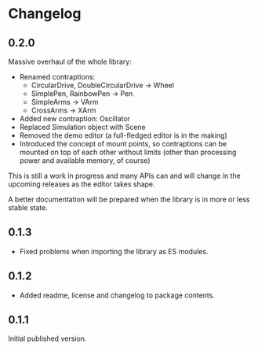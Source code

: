 # Changelog

## 0.2.0

Massive overhaul of the whole library:

- Renamed contraptions:
  - CircularDrive, DoubleCircularDrive -> Wheel
  - SimplePen, RainbowPen -> Pen
  - SimpleArms -> VArm
  - CrossArms -> XArm
- Added new contraption: Oscillator
- Replaced Simulation object with Scene
- Removed the demo editor (a full-fledged editor is in the making)
- Introduced the concept of mount points, so contraptions can be mounted on top of each other without limits (other than processing power and available memory, of course)

This is still a work in progress and many APIs can and will change in the upcoming releases as the editor takes shape.

A better documentation will be prepared when the library is in more or less stable state.

## 0.1.3

- Fixed problems when importing the library as ES modules.

## 0.1.2

- Added readme, license and changelog to package contents.

## 0.1.1

Initial published version.
